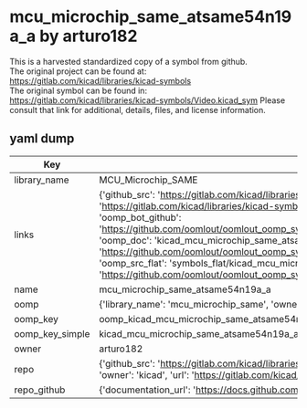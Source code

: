 # mcu_microchip_same_atsame54n19a_a by arturo182  
This is a harvested standardized copy of a symbol from github.  
The original project can be found at:  
https://gitlab.com/kicad/libraries/kicad-symbols  
The original symbol can be found in:
https://gitlab.com/kicad/libraries/kicad-symbols/Video.kicad_sym
Please consult that link for additional, details, files, and license information.  
## yaml dump  
| Key | Value |  
| --- | --- |  
| library_name | MCU_Microchip_SAME |  
| links | {'github_src': 'https://gitlab.com/kicad/libraries/kicad-symbols/Video.kicad_sym', 'github_src_repo': 'https://gitlab.com/kicad/libraries/kicad-symbols', 'oomp_bot': 'kicad_mcu_microchip_same_atsame54n19a_a/working', 'oomp_bot_github': 'https://github.com/oomlout/oomlout_oomp_symbol_bot/tree/main/kicad_mcu_microchip_same_atsame54n19a_a/working', 'oomp_doc': 'kicad_mcu_microchip_same_atsame54n19a_a/working', 'oomp_doc_github': 'https://github.com/oomlout/oomlout_oomp_symbol_doc/tree/main/kicad_mcu_microchip_same_atsame54n19a_a/working', 'oomp_src_flat': 'symbols_flat/kicad_mcu_microchip_same_atsame54n19a_a/working', 'oomp_src_flat_github': 'https://github.com/oomlout/oomlout_oomp_symbol_src/tree/main/kicad_mcu_microchip_same_atsame54n19a_a/working'} |  
| name | mcu_microchip_same_atsame54n19a_a |  
| oomp | {'library_name': 'mcu_microchip_same', 'owner_name': 'kicad', 'symbol_name': 'mcu_microchip_same_atsame54n19a_a'} |  
| oomp_key | oomp_kicad_mcu_microchip_same_atsame54n19a_a |  
| oomp_key_simple | kicad_mcu_microchip_same_atsame54n19a_a |  
| owner | arturo182 |  
| repo | {'github_src': 'https://gitlab.com/kicad/libraries/kicad-symbols/Video.kicad_sym', 'name': 'libraries/kicad-symbols', 'owner': 'kicad', 'url': 'https://gitlab.com/kicad/libraries/kicad-symbols'} |  
| repo_github | {'documentation_url': 'https://docs.github.com/rest/repos/repos#get-a-repository', 'message': 'Not Found'} |  


